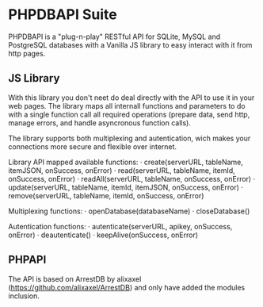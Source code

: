 # PHPDBAPI Suite

PHPDBAPI is a "plug-n-play" RESTful API for SQLite, MySQL and PostgreSQL databases with a Vanilla JS library to easy interact with it from http pages.

## JS Library
With this library you don't neet do deal directly with the API to use it in your web pages. The library maps all internall functions and parameters to do with a single function call all required operations (prepare data, send http, manage errors, and handle asyncronous function calls).

The library supports both multiplexing and autentication, wich makes your connections more secure and flexible over internet.

Library API mapped available functions:
· create(serverURL, tableName, itemJSON, onSuccess, onError)
· read(serverURL, tableName, itemId, onSuccess, onError)
· readAll(serverURL, tableName, onSuccess, onError)
· update(serverURL, tableName, itemId, itemJSON, onSuccess, onError)
· remove(serverURL, tableName, itemId, onSuccess, onError)

Multiplexing functions:
· openDatabase(databaseName)
· closeDatabase()

Autentication functions:
· autenticate(serverURL, apikey, onSuccess, onError)
· deautenticate()
· keepAlive(onSuccess, onError)


## PHPAPI
The API is based on ArrestDB by alixaxel (https://github.com/alixaxel/ArrestDB) and only have added the modules inclusion.